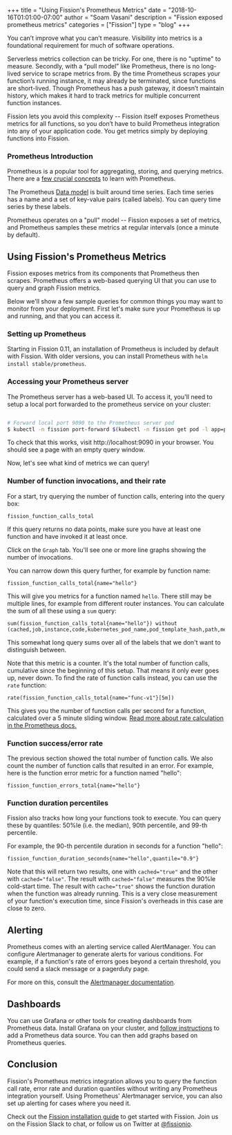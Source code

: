 +++
title = "Using Fission's Prometheus Metrics"
date = "2018-10-16T01:01:00-07:00"
author = "Soam Vasani"
description = "Fission exposed prometheus metrics"
categories = ["Fission"]
type = "blog"
+++

You can’t improve what you can’t measure.  Visibility
into metrics is a foundational requirement for much of
software operations.

Serverless metrics collection can be tricky. For one,
there is no "uptime" to measure.  Secondly, with a
“pull model” like Prometheus, there is no long-lived
service to scrape metrics from.  By the time Prometheus
scrapes your function’s running instance, it may
already be terminated, since functions are short-lived.
Though Prometheus has a push gateway, it doesn’t
maintain history, which makes it hard to track metrics
for multiple concurrent function instances.

Fission lets you avoid this complexity -- Fission
itself exposes Prometheus metrics for all functions, so
you don’t have to build Prometheus integration into any
of your application code.  You get metrics simply by
deploying functions into Fission.


### Prometheus Introduction

Prometheus is a popular tool for aggregating, storing,
and querying metrics.  There are a [few crucial
concepts](https://prometheus.io/docs/concepts/data_model/)
to learn with Prometheus.

The Prometheus [Data
model](https://prometheus.io/docs/concepts/data_model/) is built
around time series.  Each time series has a name and a set of
key-value pairs (called labels).  You can query time series by these
labels.

Prometheus operates on a "pull" model -- Fission
exposes a set of metrics, and Prometheus samples these
metrics at regular intervals (once a minute by
default).

## Using Fission's Prometheus Metrics

Fission exposes metrics from its components that Prometheus then
scrapes.  Prometheus offers a web-based querying UI that you can use
to query and graph Fission metrics.

Below we'll show a few sample queries for common things you may want
to monitor from your deployment.  First let's make sure your
Prometheus is up and running, and that you can access it.

### Setting up Prometheus

Starting in Fission 0.11, an installation of Prometheus is included by
default with Fission.  With older versions, you can install Prometheus
with `helm install stable/prometheus`.

### Accessing your Prometheus server

The Prometheus server has a web-based UI.  To access it, you'll need
to setup a local port forwarded to the prometheus service on your
cluster:

```bash

# Forward local port 9090 to the Prometheus server pod
$ kubectl -n fission port-forward $(kubectl -n fission get pod -l app=prometheus,component=server -o name) 9090

```

To check that this works, visit http://localhost:9090 in your
browser.  You should see a page with an empty query window.

Now, let's see what kind of metrics we can query!

### Number of function invocations, and their rate

For a start, try querying the number of function calls, entering into
the query box:

```
fission_function_calls_total
```

If this query returns no data points, make sure you have at least one
function and have invoked it at least once.

Click on the `Graph` tab.  You'll see one or more line graphs showing
the number of invocations.

You can narrow down this query further, for example by function name:

```
fission_function_calls_total{name="hello"}
```

This will give you metrics for a function named `hello`.  There still
may be multiple lines, for example from different router instances.
You can calculate the sum of all these using a `sum` query:

```
sum(fission_function_calls_total{name="hello"}) without (cached,job,instance,code,kubernetes_pod_name,pod_template_hash,path,method,application,svc)
```

This somewhat long query sums over all of the labels that we don't
want to distinguish between.

Note that this metric is a counter.  It's the total
number of function calls, cumulative since the
beginning of this setup.  That means it only ever goes
up, never down.  To find the rate of function calls
instead, you can use the `rate` function:

```
rate(fission_function_calls_total{name="func-v1"}[5m]) 
```

This gives you the number of function calls per second
for a function, calculated over a 5 minute sliding
window.  [Read more about rate calculation in the
Prometheus docs.](https://prometheus.io/docs/prometheus/latest/querying/functions/#rate())

### Function success/error rate

The previous section showed the total number of function calls.  We
also count the number of function calls that resulted in an error.
For example, here is the function error metric for a function named
"hello":

```
fission_function_errors_total{name="hello"}
```

### Function duration percentiles

Fission also tracks how long your functions took to execute.  You can
query these by quantiles: 50%le (i.e. the median), 90th percentile,
and 99-th percentile.

For example, the 90-th percentile duration in seconds for a function
"hello":

```
fission_function_duration_seconds{name="hello",quantile="0.9"}
```

Note that this will return two results, one with `cached="true"` and
the other with `cached="false"`.  The result with `cached="false"`
measures the 90%le cold-start time.  The result with `cache="true"`
shows the function duration when the function was already running.
This is a very close measurement of your function's execution time,
since Fission's overheads in this case are close to zero.

## Alerting

Prometheus comes with an alerting service called AlertManager.  You
can configure Alertmanager to generate alerts for various conditions.
For example, if a function's rate of errors goes beyond a certain
threshold, you could send a slack message or a pagerduty page.

For more on this, consult the [Alertmanager
documentation](https://prometheus.io/docs/alerting/alertmanager/).

## Dashboards

You can use Grafana or other tools for creating
dashboards from Prometheus data.  Install Grafana on
your cluster, and [follow instructions](https://prometheus.io/docs/visualization/grafana/)
to add a Prometheus data source.  You can then add
graphs based on Prometheus queries.

## Conclusion

Fission's Prometheus metrics integration allows you to query the
function call rate, error rate and duration quantiles without writing
any Prometheus integration yourself.  Using Prometheus' Alertmanager
service, you can also set up alerting for cases where you need it.

Check out the [Fission installation guide](/docs/installation/) to get started with
Fission.  Join us on the Fission Slack to chat, or follow us on Twitter at [@fissionio](https://twitter.com/fissionio).
